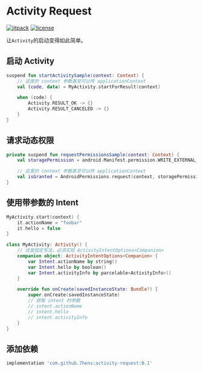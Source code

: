 # Activity Request

[![jitpack](https://jitpack.io/v/7hens/activity-request.svg)](https://jitpack.io/#7hens/activity-request)
[![license](https://img.shields.io/github/license/7hens/activity-request.svg)](https://github.com/7hens/activity-request/blob/master/LICENSE)

让`Activity`的启动变得如此简单。

## 启动 Activity

```kotlin
suspend fun startActivitySample(context: Context) {
    // 这里的 context 参数甚至可以传 applicationContext
    val (code, data) = MyActivity.startForResult(context)

    when (code) {
        Activity.RESULT_OK -> {}
        Activity.RESULT_CANCELED -> {}
    }
}
```

## 请求动态权限

```kotlin
private suspend fun requestPermissionsSample(context: Context) {
    val storagePermission = android.Manifest.permission.WRITE_EXTERNAL_STORAGE

    // 这里的 context 参数甚至可以传 applicationContext
    val isGranted = AndroidPermissions.request(context, storagePermission)
}
```

## 使用带参数的 Intent

```kotlin
MyActivity.start(context) {
    it.actionName = "foobar"
    it.hello = false
}
```

```kotlin
class MyActivity: Activity() {
    // 这是固定写法，必须实现 ActivityIntentOptions<Companion>
    companion object: ActivityIntentOptions<Companion> {
        var Intent.actionName by string()
        var Intent.hello by boolean()
        var Intent.activityInfo by parcelable<ActivityInfo>()
    }

    override fun onCreate(savedInstanceState: Bundle?) {
        super.onCreate(savedInstanceState)
        // 获取 intent 的参数
        // intent.actionName
        // intent.hello
        // intent.activityInfo
    }
}
```

## 添加依赖

```groovy
implementation 'com.github.7hens:activity-request:0.1'
```

